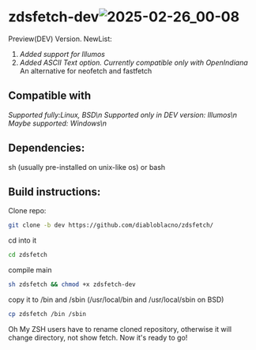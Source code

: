 # zdsfetch-dev![2025-02-26_00-08](https://github.com/user-attachments/assets/877fed4b-f3ef-4ad9-926f-3b6b337e97c7)


Preview(DEV) Version.
NewList:
1. _Added support for Illumos_
2. _Added ASCII Text option. Currently compatible only with OpenIndiana_
An alternative for neofetch and fastfetch
## Compatible with
_Supported fully:Linux, BSD\n
Supported only in DEV version: Illumos\n
Maybe supported: Windows\n_
## Dependencies:
sh (usually pre-installed on unix-like os) or bash
## Build instructions:
Clone repo:
```sh
git clone -b dev https://github.com/diabloblacno/zdsfetch/
```
cd into it
```sh
cd zdsfetch
```
compile main
```sh
sh zdsfetch && chmod +x zdsfetch-dev
```
copy it to /bin and /sbin (/usr/local/bin and /usr/local/sbin on BSD)
```sh
cp zdsfetch /bin /sbin
```
Oh My ZSH users have to rename cloned repository, otherwise it will change directory, not show fetch.
Now it's ready to go!
